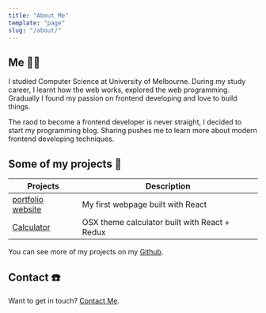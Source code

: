 ```yaml
---
title: "About Me"
template: "page"
slug: "/about/"
---
```


## Me 👨‍💻

I studied Computer Science at University of Melbourne. During my study career, I learnt how the web works, explored the web programming. Gradually I found my passion on frontend developing and love to build things. 

The raod to become a frontend developer is never straight, I decided to start my programming blog. Sharing pushes me to learn more about modern frontend developing techniques.

## Some of my projects 🔆

| Projects                                                                               | Description                                   |
|----------------------------------------------------------------------------------------|-----------------------------------------------|
| [portfolio website](https://lokissue.github.io/Portfolio_website/)                     | My first webpage built with React             |
| [Calculator](https://codesandbox.io/s/calculator-redux-flexbox-nlqfz?file=/src/App.js) | OSX theme calculator built with React + Redux |

You can see more of my projects on my [Github](https://github.com/lokissue).

## Contact ☎️

Want to get in touch? [Contact Me](/contact/).
